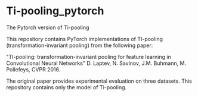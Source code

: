 # Ti-pooling_pytorch
The Pytorch version of Ti-pooling

This repository contains PyTorch implementations of TI-pooling (transformation-invariant pooling) from the following paper:

"TI-pooling: transformation-invariant pooling for feature learning in Convolutional Neural Networks" D. Laptev, N. Savinov, J.M. Buhmann, M. Pollefeys, CVPR 2016. 

The original paper provides experimental evaluation on three datasets. This repository contains only the model of Ti-pooling.
